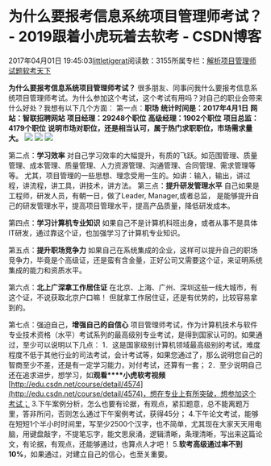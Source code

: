 
# 为什么要报考信息系统项目管理师考试？ - 2019跟着小虎玩着去软考 - CSDN博客

2017年04月01日 19:45:03[littletigerat](https://me.csdn.net/littletigerat)阅读数：3155所属专栏：[解析项目管理师试题](https://blog.csdn.net/column/details/15005.html)[软考天下](https://blog.csdn.net/column/details/15515.html)




**为什么要报考信息系统项目管理师考试？**
很多朋友、同事问我什么要报考信息系统项目管理师考试。为什么参加这个考试，这个考试有用吗？对自己的职业会带来什么好处？我想有以下几个方面：
第一点：**职场**
**统计时间是：2017年4月1日**
**网站：智联招聘网站**
**项目经理：29248个职位**
**高级经理：1902个职位**
**项目总监：4179个职位**
**说明市场对职位，还是相当认可，属于热门求职职位，市场需求量大。**
![](https://img-blog.csdn.net/20170401184112568?watermark/2/text/aHR0cDovL2Jsb2cuY3Nkbi5uZXQvbGl0dGxldGlnZXJhdA==/font/5a6L5L2T/fontsize/400/fill/I0JBQkFCMA==/dissolve/70/gravity/SouthEast)
![](https://img-blog.csdn.net/20170401184127506?watermark/2/text/aHR0cDovL2Jsb2cuY3Nkbi5uZXQvbGl0dGxldGlnZXJhdA==/font/5a6L5L2T/fontsize/400/fill/I0JBQkFCMA==/dissolve/70/gravity/SouthEast)
![](https://img-blog.csdn.net/20170401184148935?watermark/2/text/aHR0cDovL2Jsb2cuY3Nkbi5uZXQvbGl0dGxldGlnZXJhdA==/font/5a6L5L2T/fontsize/400/fill/I0JBQkFCMA==/dissolve/70/gravity/SouthEast)

第二点：**学习效率**
对自己学习效率的大幅提升，有质的飞跃。如范围管理、质量管理、成本管理、质量管理、人力资源管理、沟通管理、合同管理、需求管理等等。
尤其，项目管理的一些思想、理念受用一生的。如讲：输入，输出，讲过程，讲流程，讲工具，讲技术，讲方法。
第三点：**提升研发管理水平**
自己如果是工程师，研发人员，有朝一日，做了Leader, Manager,或者总监，
是能够提升自己的研发管理水平，提高项目管理水平，提高产品质量，降低研发成本。

第四点：**学习计算机专业知识**
如果自己不是计算机科班出身，或者从事不是具体IT研发，通过靠这个证，也加强学习了计算机专业知识。

第五点：**提升职场竞争力**
如果自己在系统集成的企业，这样可以提升自己的职场竞争力，毕竟是个高级证，还是蛮有含金量，正好公司又需要这个证，来证明系统集成的能力和资质水平。

第六点：**北上广深拿工作居住证**
在北京、上海、广州、深圳这些一线大城市，有这个证，不说获取北京户口嘛！
但就拿工作居住证，还是有优势的，比较容易拿到的。

第七点：强迫自己，**增强自己的自信心**
项目管理师考试，作为计算机技术与软件专业技术资格（水平）考试系列的最高级别专业考试，是得到国家认可的。如果通过，至少可以说明以下几点：
1．这是国家级别计算机领域最高级别的考试，难度程度不低于其他行业的司法考试，会计考试等，如果您通过了，那么说明您自己的智商至少不差，还是有一定学习能力，对付考试，还算有一套；
2．至少说明自己还在追求进步，想学习，如**观看****小虎软考视频**[http://edu.csdn.net/course/detail/4574](http://edu.csdn.net/course/detail/4574)，想在专业上有所突破，想参加这个考试；
3.下午案例分析，怎么也要有论据，有观点，紧扣题意，总不能离题万里，答非所问，否则怎么通过下午案例考试，获得45分；
4.下午论文考试，能够在短短1个半小时时间里，写至少2500个汉字，也不简单，尤其现在大家天天用电脑，用键盘敲字，不提笔忘字，能文思泉涌，逻辑清晰，条理清晰，写出来这篇论文，有论据，有观点，还能够通过，也算点人才吧！
5.**软考高级通过率不到10%**，如果通过，对建立自己的信心，也至关重要。

